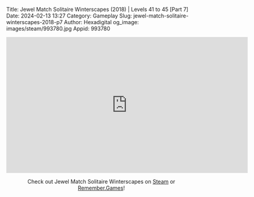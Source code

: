 Title: Jewel Match Solitaire Winterscapes (2018) | Levels 41 to 45 [Part 7]
Date: 2024-02-13 13:27
Category: Gameplay
Slug: jewel-match-solitaire-winterscapes-2018-p7
Author: Hexadigital
og_image: images/steam/993780.jpg
Appid: 993780

<center><iframe src="https://www.youtube.com/embed/WiJdLxqa7fc?feature=oembed" allow="accelerometer; autoplay; encrypted-media; gyroscope; picture-in-picture" width="640" height="360" frameborder="0"></iframe>

Check out Jewel Match Solitaire Winterscapes on [Steam](https://store.steampowered.com/app/993780/?curator_clanid=34633900) or [Remember.Games](https://remember.games/game/8077/jewel-match-solitaire-winterscapes/)!</center>